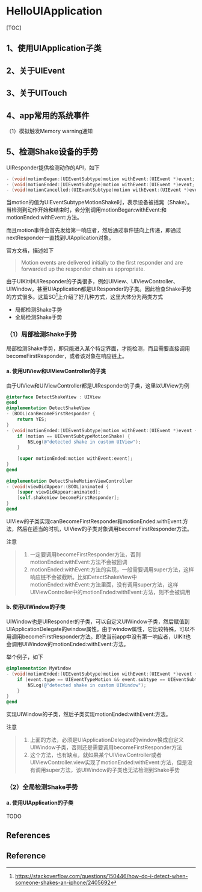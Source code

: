 # HelloUIApplication
[TOC]



## 1、使用UIApplication子类



## 2、关于UIEvent



## 3、关于UITouch





## 4、app常用的系统事件

（1）模拟触发Memory warning通知





## 5、检测Shake设备的手势

UIResponder提供检测动作的API，如下

```objective-c
- (void)motionBegan:(UIEventSubtype)motion withEvent:(UIEvent *)event;
- (void)motionEnded:(UIEventSubtype)motion withEvent:(UIEvent *)event;
- (void)motionCancelled:(UIEventSubtype)motion withEvent:(UIEvent *)event;
```

当motion的值为UIEventSubtypeMotionShake时，表示设备被摇晃（Shake）。当检测到动作开始和结束时，会分别调用motionBegan:withEvent:和motionEnded:withEvent:方法。

而且motion事件会首先发给第一响应者，然后通过事件链向上传递，即通过nextResponder一直找到UIApplication对象。

官方文档，描述如下

> Motion events are delivered initially to the first responder and are forwarded up the responder chain as appropriate.



由于UIKit中UIResponder的子类很多，例如UIView、UIViewController、UIWindow，甚至UIApplication都是UIResponder的子类。因此检查Shake手势的方式很多。这篇SO[^1]上介绍了好几种方式，这里大体分为两类方式

* 局部检测Shake手势
* 全局检测Shake手势



### （1）局部检测Shake手势

局部检测Shake手势，即只能进入某个特定界面，才能检测，而且需要直接调用becomeFirstResponder，或者该对象在响应链上。



#### a. 使用UIView和UIViewController的子类

由于UIView和UIViewController都是UIResponder的子类，这里以UIView为例

```objective-c
@interface DetectShakeView : UIView
@end
@implementation DetectShakeView
- (BOOL)canBecomeFirstResponder {
    return YES;
}
- (void)motionEnded:(UIEventSubtype)motion withEvent:(UIEvent *)event {
    if (motion == UIEventSubtypeMotionShake) {
        NSLog(@"detected shake in custom UIView");
    }
    
    [super motionEnded:motion withEvent:event];
}
@end
  
@implementation DetectShakeMotionViewController
- (void)viewDidAppear:(BOOL)animated {
    [super viewDidAppear:animated];
    [self.shakeView becomeFirstResponder];
}
@end
```

UIView的子类实现canBecomeFirstResponder和motionEnded:withEvent:方法，然后在适当的时机，UIView的子类对象调用becomeFirstResponder方法。

注意

> 1. 一定要调用becomeFirstResponder方法，否则motionEnded:withEvent:方法不会被回调
> 2. motionEnded:withEvent:方法的实现，一般需要调用super方法，这样响应链不会被截断。比如DetectShakeView中motionEnded:withEvent:方法里面，没有调用super方法，这样UIViewController中的motionEnded:withEvent:方法，则不会被调用



#### b. 使用UIWindow的子类

​      UIWindow也是UIResponder的子类，可以自定义UIWindow子类，然后赋值到UIApplicationDelegate的window属性。由于window属性，它比较特殊，可以不用调用becomeFirstResponder方法。即使当前app中没有第一响应者，UIKit也会调用UIWindow的motionEnded:withEvent:方法。

举个例子，如下

```objective-c
@implementation MyWindow
- (void)motionEnded:(UIEventSubtype)motion withEvent:(UIEvent *)event {
    if (event.type == UIEventTypeMotion && event.subtype == UIEventSubtypeMotionShake) {
        NSLog(@"detected shake in custom UIWindow");
    }
}
@end
```

实现UIWindow的子类，然后子类实现motionEnded:withEvent:方法。

注意

> 1. 上面的方法，必须是UIApplicationDelegate的window换成自定义UIWindow子类，否则还是需要调用becomeFirstResponder方法
> 2. 这个方法，也有缺点，就如果某个UIViewController或者UIViewController.view实现了motionEnded:withEvent:方法，但是没有调用super方法，该UIWindow的子类也无法检测到Shake手势



### （2）全局检测Shake手势



#### a. 使用UIApplication的子类

TODO





## References

[^1]:https://stackoverflow.com/questions/150446/how-do-i-detect-when-someone-shakes-an-iphone/2405692











## Reference





